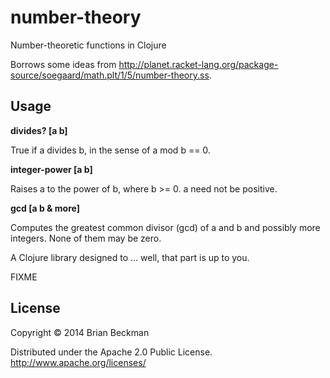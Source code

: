 # number-theory

Number-theoretic functions in Clojure

Borrows some ideas from
http://planet.racket-lang.org/package-source/soegaard/math.plt/1/5/number-theory.ss.

## Usage

**divides? [a b]**

True if a divides b, in the sense of a mod b == 0.

**integer-power [a b]**

Raises a to the power of b, where b >= 0. a need not be positive.

**gcd [a b & more]**

Computes the greatest common divisor (gcd) of a and b and possibly
more integers. None of them may be zero.

A Clojure library designed to ... well, that part is up to you.

FIXME

## License

Copyright © 2014 Brian Beckman

Distributed under the Apache 2.0 Public License.
http://www.apache.org/licenses/
